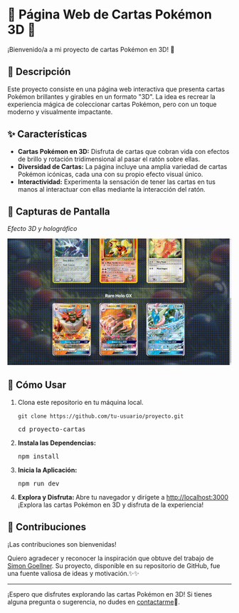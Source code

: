 <h1>🌟 Página Web de Cartas Pokémon 3D 🌟</h1>

<p>¡Bienvenido/a a mi proyecto de cartas Pokémon en 3D! 🌟</p>

<h2>📜 Descripción</h2>

<p>Este proyecto consiste en una página web interactiva que presenta cartas Pokémon brillantes y girables en un formato "3D". La idea es recrear la experiencia mágica de coleccionar cartas Pokémon, pero con un toque moderno y visualmente impactante.</p>

<h2>✨ Características</h2>

<ul>
  <li><strong>Cartas Pokémon en 3D:</strong> Disfruta de cartas que cobran vida con efectos de brillo y rotación tridimensional al pasar el ratón sobre ellas.</li>
  <li><strong>Diversidad de Cartas:</strong> La página incluye una amplia variedad de cartas Pokémon icónicas, cada una con su propio efecto visual único.</li>
  <li><strong>Interactividad:</strong> Experimenta la sensación de tener las cartas en tus manos al interactuar con ellas mediante la interacción del ratón.</li>
</ul>

<h2>📸 Capturas de Pantalla</h2>

<p><em>Efecto 3D y holográfico</em></p>
<img src="https://github.com/Manuel080696/PruebasManu/blob/main/pokeHoloGifActualizado.gif" />

<h2>🚀 Cómo Usar</h2>

<ol>
  <li>Clona este repositorio en tu máquina local.
    <pre><code>git clone https://github.com/tu-usuario/proyecto.git</code></pre>
    <pre>cd proyecto-cartas</pre>
  </li>
  <li>
    <strong>Instala las Dependencias:</strong>
    <pre>npm install</pre>
  </li>
  <li>
    <strong>Inicia la Aplicación:</strong>
    <pre>npm run dev</pre>
  </li>
  <li><strong>Explora y Disfruta: </strong> Abre tu navegador y dirígete a <a href="http://localhost:3000"> http://localhost:3000</a> ¡Explora las cartas Pokémon en 3D y disfruta de la experiencia!</li>
</ol>

<h2>🤝 Contribuciones</h2>

  <p>¡Las contribuciones son bienvenidas!</p>
  <p>Quiero agradecer y reconocer la inspiración que obtuve del trabajo de <a href="https://github.com/simeydotme/pokemon-cards-css">Simon Goellner</a>. Su proyecto, disponible en su repositorio de GitHub, fue una fuente valiosa de ideas y motivación.✨✨</p>

  <hr>

  <p>¡Espero que disfrutes explorando las cartas Pokémon en 3D! Si tienes alguna pregunta o sugerencia, no dudes en <a href="mailto:mgmanugonza@gmail.com">contactarme</a>📄.</p>


